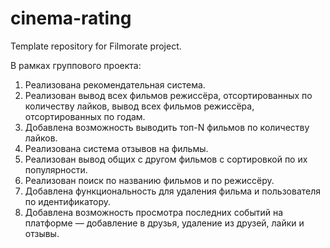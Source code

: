 # cinema-rating
Template repository for Filmorate project.

В рамках группового проекта:

1) Реализована рекомендательная система.
2) Реализован вывод всех фильмов режиссёра, отсортированных по количеству лайков, 
вывод всех фильмов режиссёра, отсортированных по годам.
3) Добавлена возможность выводить топ-N фильмов по количеству лайков.
4) Реализована система отзывов на фильмы.
5) Реализован вывод общих с другом фильмов с сортировкой по их популярности.
6) Реализован поиск по названию фильмов и по режиссёру.
7) Добавлена функциональность для удаления фильма и пользователя по идентификатору.
8) Добавлена возможность просмотра последних событий на платформе — добавление в друзья, удаление из друзей, 
лайки и отзывы.
